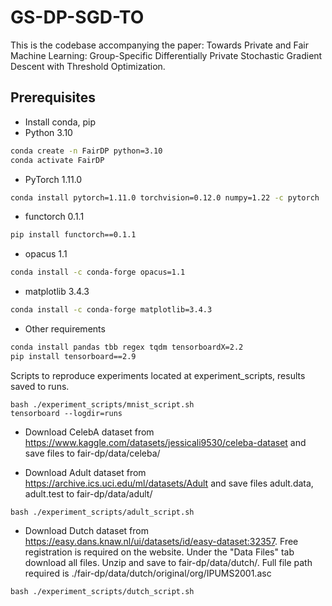 # GS-DP-SGD-TO
This is the codebase accompanying the paper: Towards Private and Fair Machine Learning: Group-Specific Differentially Private Stochastic Gradient Descent with Threshold Optimization.
## Prerequisites

- Install conda, pip
- Python 3.10

```bash
conda create -n FairDP python=3.10
conda activate FairDP
```

- PyTorch 1.11.0

```bash
conda install pytorch=1.11.0 torchvision=0.12.0 numpy=1.22 -c pytorch
```

- functorch 0.1.1

```bash
pip install functorch==0.1.1
```

- opacus 1.1

```bash
conda install -c conda-forge opacus=1.1
```

- matplotlib 3.4.3

```bash
conda install -c conda-forge matplotlib=3.4.3
```

- Other requirements

```bash
conda install pandas tbb regex tqdm tensorboardX=2.2
pip install tensorboard==2.9

```

Scripts to reproduce experiments located at experiment_scripts, results saved to runs.

```
bash ./experiment_scripts/mnist_script.sh
tensorboard --logdir=runs
```

- Download CelebA dataset from https://www.kaggle.com/datasets/jessicali9530/celeba-dataset and save files to
  fair-dp/data/celeba/

- Download Adult dataset from https://archive.ics.uci.edu/ml/datasets/Adult and save files adult.data, adult.test to
  fair-dp/data/adult/

```
bash ./experiment_scripts/adult_script.sh
```

- Download Dutch dataset from https://easy.dans.knaw.nl/ui/datasets/id/easy-dataset:32357. Free registration is required
  on the website. Under the "Data Files" tab download all files. Unzip and save to fair-dp/data/dutch/. Full file path
  required is ./fair-dp/data/dutch/original/org/IPUMS2001.asc

```
bash ./experiment_scripts/dutch_script.sh
```

